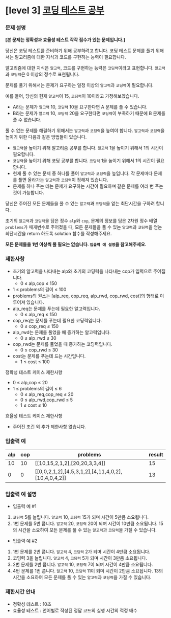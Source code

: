 # [level 3] [코딩 테스트 공부](https://school.programmers.co.kr/learn/courses/30/lessons/118668)

### 문제 설명
**[본 문제는 정확성과 효율성 테스트 각각 점수가 있는 문제입니다.]**

당신은 코딩 테스트를 준비하기 위해 공부하려고 합니다. 코딩 테스트 문제를 풀기 위해서는 알고리즘에 대한 지식과 코드를 구현하는 능력이 필요합니다.

알고리즘에 대한 지식은 `알고력`, 코드를 구현하는 능력은 `코딩력`이라고 표현합니다. `알고력`과 `코딩력`은 0 이상의 정수로 표현됩니다.

문제를 풀기 위해서는 문제가 요구하는 일정 이상의 `알고력`과 `코딩력`이 필요합니다.

예를 들어, 당신의 현재 `알고력`이 15, `코딩력`이 10이라고 가정해보겠습니다.

- A라는 문제가 `알고력` 10, `코딩력` 10을 요구한다면 A 문제를 풀 수 있습니다.
- B라는 문제가 `알고력` 10, `코딩력` 20을 요구한다면 `코딩력`이 부족하기 때문에 B 문제를 풀 수 없습니다.

풀 수 없는 문제를 해결하기 위해서는 `알고력`과 `코딩력`을 높여야 합니다. `알고력`과 `코딩력`을 높이기 위한 다음과 같은 방법들이 있습니다.

- `알고력`을 높이기 위해 알고리즘 공부를 합니다. `알고력` 1을 높이기 위해서 1의 시간이 필요합니다.
- `코딩력`을 높이기 위해 코딩 공부를 합니다. `코딩력` 1을 높이기 위해서 1의 시간이 필요합니다.
- 현재 풀 수 있는 문제 중 하나를 풀어 `알고력`과 `코딩력`을 높입니다. 각 문제마다 문제를 풀면 올라가는 `알고력`과 `코딩력`이 정해져 있습니다.
- 문제를 하나 푸는 데는 문제가 요구하는 시간이 필요하며 같은 문제를 여러 번 푸는 것이 가능합니다.

당신은 주어진 모든 문제들을 풀 수 있는 `알고력`과 `코딩력`을 얻는 최단시간을 구하려 합니다.

초기의 `알고력`과 `코딩력`을 담은 정수 `alp`와 `cop`, 문제의 정보를 담은 2차원 정수 배열 `problems`가 매개변수로 주어졌을 때, 모든 문제들을 풀 수 있는 `알고력`과 `코딩력`을 얻는 최단시간을 return 하도록 solution 함수를 작성해주세요.

**모든 문제들을 1번 이상씩 풀 필요는 없습니다. `입출력 예 설명`을 참고해주세요.**

### 제한사항
- 초기의 알고력을 나타내는 alp와 초기의 코딩력을 나타내는 cop가 입력으로 주어집니다.
  - 0 ≤ alp,cop ≤ 150
- 1 ≤ problems의 길이 ≤ 100
- problems의 원소는 [alp_req, cop_req, alp_rwd, cop_rwd, cost]의 형태로 이루어져 있습니다.
- alp_req는 문제를 푸는데 필요한 알고력입니다.
  - 0 ≤ alp_req ≤ 150
- cop_req는 문제를 푸는데 필요한 코딩력입니다.
  - 0 ≤ cop_req ≤ 150
- alp_rwd는 문제를 풀었을 때 증가하는 알고력입니다.
  - 0 ≤ alp_rwd ≤ 30
- cop_rwd는 문제를 풀었을 때 증가하는 코딩력입니다.
  - 0 ≤ cop_rwd ≤ 30
- cost는 문제를 푸는데 드는 시간입니다.
  - 1 ≤ cost ≤ 100

정확성 테스트 케이스 제한사항

- 0 ≤ alp,cop ≤ 20
- 1 ≤ problems의 길이 ≤ 6
  - 0 ≤ alp_req,cop_req ≤ 20
  - 0 ≤ alp_rwd,cop_rwd ≤ 5
  - 1 ≤ cost ≤ 10

효율성 테스트 케이스 제한사항

- 주어진 조건 외 추가 제한사항 없습니다.

### 입출력 예
| alp | cop | problems | result |
|---|---|---|---|
| 10 | 10 | [[10,15,2,1,2],[20,20,3,3,4]] | 15 |
| 0 | 0 | [[0,0,2,1,2],[4,5,3,1,2],[4,11,4,0,2],[10,4,0,4,2]] | 13 |

### 입출력 예 설명

- 입출력 예 #1

1. `코딩력` 5를 늘립니다. `알고력` 10, `코딩력` 15가 되며 시간이 5만큼 소요됩니다.
2. 1번 문제를 5번 풉니다. `알고력` 20, `코딩력` 20이 되며 시간이 10만큼 소요됩니다. 15의 시간을 소요하여 모든 문제를 풀 수 있는 `알고력`과 `코딩력`을 가질 수 있습니다.

- 입출력 예 #2

1. 1번 문제를 2번 풉니다. `알고력` 4, `코딩력` 2가 되며 시간이 4만큼 소요됩니다.
2. 코딩력 3을 늘립니다. `알고력` 4, `코딩력` 5가 되며 시간이 3만큼 소요됩니다.
3. 2번 문제를 2번 풉니다. `알고력` 10, `코딩력` 7이 되며 시간이 4만큼 소요됩니다.
4. 4번 문제를 1번 풉니다. `알고력` 10, `코딩력` 11이 되며 시간이 2만큼 소요됩니다. 13의 시간을 소요하여 모든 문제를 풀 수 있는 `알고력`과 `코딩력`을 가질 수 있습니다.

### 제한시간 안내
- 정확성 테스트 : 10초
- 효율성 테스트 : 언어별로 작성된 정답 코드의 실행 시간의 적정 배수

